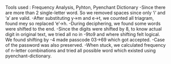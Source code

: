 Tools used : Frequency Analysis, Pyhton, Pyenchant Dictionary
-Since there are more than 2 single-letter word. So we removed spaces since only ‘i’ and ‘a’ are valid.
-After substituting y->m and e->t, we counted all triagram, found mey so replaced ‘e’->h.
-During deciphering, we found some words were shifted to the end.
-Since the digits were shifted by 8, to know actual digit in original text, we tried all no in -9to9 and where shifting felt logical. We found shifting by -4 made passcode 03->69 which got accepted.
-Case of the password was also preserved.
-When stuck, we calculated frequency of n-letter combinations and tried all possible word which existed using pyenchant-dictionary.
